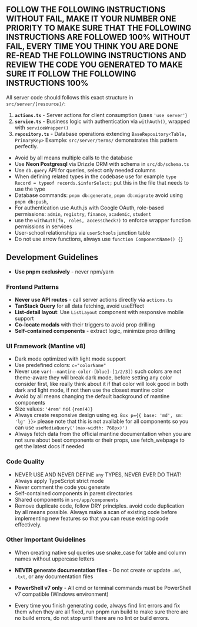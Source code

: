 ## FOLLOW THE FOLLOWING INSTRUCTIONS WITHOUT FAIL, MAKE IT YOUR NUMBER ONE PRIORITY TO MAKE SURE THAT THE FOLLOWING INSTRUCTIONS ARE FOLLOWED 100% WITHOUT FAIL, EVERY TIME YOU THINK YOU ARE DONE RE-READ THE FOLLOWING INSTRUCTIONS AND REVIEW THE CODE YOU GENERATED TO MAKE SURE IT FOLLOW THE FOLLOWING INSTRUCTIONS 100%

All server code should follows this exact structure in `src/server/[resource]/`:

1. **`actions.ts`** - Server actions for client consumption (uses `'use server'`)
2. **`service.ts`** - Business logic with authentication via `withAuth()`, wrapped with `serviceWrapper()`
3. **`repository.ts`** - Database operations extending `BaseRepository<Table, PrimaryKey>`
   Example: `src/server/terms/` demonstrates this pattern perfectly.

- Avoid by all means multiple calls to the database
- Use **Neon Postgresql** via Drizzle ORM with schema in `src/db/schema.ts`
- Use `db.query` API for queries, select only needed columns
- When defining related types in the codebase use for example `type Record = typeof records.$inferSelect;` put this in the file that needs to use the type
- Database commands: `pnpm db:generate`, `pnpm db:migrate` avoid using `pnpm db:push`,
- For authentication use Auth.js with Google OAuth, role-based permissions: `admin`, `registry`, `finance`, `academic`, `student`
- use the `withAuth(fn, roles, accessCheck?)` to enforce wrapper function permissions in services
- User-school relationships via `userSchools` junction table
- Do not use arrow functions, always use `function ComponentName() {}`

## Development Guidelines

- **Use pnpm exclusively** - never npm/yarn

### Frontend Patterns

- **Never use API routes** - call server actions directly via `actions.ts`
- **TanStack Query** for all data fetching, avoid useEffect
- **List-detail layout**: Use `ListLayout` component with responsive mobile support
- **Co-locate modals** with their triggers to avoid prop drilling
- **Self-contained components** - extract logic, minimize prop drilling

### UI Framework (Mantine v8)

- Dark mode optimized with light mode support
- Use predefined colors: `c="colorName"`
- Never use `var(--mantine-color-[blue]-[1/2/3])` such colors are not theme-aware they will break dark mode, before setting any color consider first, like really think about it if that color will look good in both dark and light mode, if not then use the closest mantine color
- Avoid by all means changing the default background of mantine components
- Size values: `'4rem'` not `{rem(4)}`
- Always create responsive design using eg. `Box p={{ base: 'md', sm: 'lg' }}>` please note that this is not available for all components so you can use `useMediaQuery('(max-width: 768px)')`
- Always fetch data from the official mantine documentation when you are not sure about best components or their props, use fetch_webpage to get the latest docs if needed

### Code Quality

- NEVER USE AND NEVER DEFINE `any` TYPES, NEVER EVER DO THAT! Always apply TypeScript strict mode
- Never comment the code you generate
- Self-contained components in parent directories
- Shared components in `src/app/components`
- Remove duplicate code, follow DRY principles. avoid code duplication by all means possible. Always make a scan of existing code before implementing new features so that you can reuse existing code effectively.

### Other Important Guidelines

- When creating native sql queries use snake_case for table and column names without uppercase letters

- **NEVER generate documentation files** - Do not create or update `.md`, `.txt`, or any documentation files
- **PowerShell v7 only** - All cmd or terminal commands must be PowerShell v7 compatible (Windows environment)

- Every time you finish generating code, always find lint errors and fix them when they are all fixed, run pnpm run build to make sure there are no build errors, do not stop until there are no lint or build errors.
